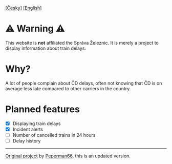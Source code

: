 [[Česky]](README.md) [[English]](README_english.md)

# ⚠️ Warning ⚠️
This website is **not** affiliated the Správa Železnic. It is merely a project to display information about train delays.

# Why?
A lot of people complain about ČD delays, often not knowing that ČD is on average less late compared to other carriers in the country.

# Planned features
- [x] Displaying train delays
- [x] Incident alerts
- [ ] Number of cancelled trains in 24 hours
- [ ] Delay history

---

[Original project](https://github.com/Peperman66/czechtraindelay) by [Peperman66](https://github.com/Peperman66), this is an updated version.